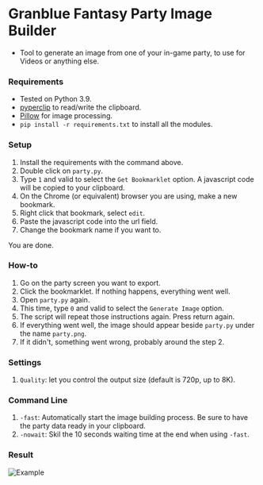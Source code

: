 # Granblue Fantasy Party Image Builder  
* Tool to generate an image from one of your in-game party, to use for Videos or anything else.  
### Requirements  
* Tested on Python 3.9.  
* [pyperclip](https://pypi.org/project/pyperclip/) to read/write the clipboard.  
* [Pillow](https://pillow.readthedocs.io/en/stable/) for image processing.  
* `pip install -r requirements.txt` to install all the modules.  
### Setup  
1. Install the requirements with the command above.  
2. Double click on `party.py`.  
3. Type `1` and valid to select the `Get Bookmarklet` option. A javascript code will be copied to your clipboard.  
4. On the Chrome (or equivalent) browser you are using, make a new bookmark.  
5. Right click that bookmark, select `edit`.  
6. Paste the javascript code into the url field.  
7. Change the bookmark name if you want to.  
  
You are done.  
### How-to  
1. Go on the party screen you want to export.  
2. Click the bookmarklet. If nothing happens, everything went well.  
3. Open `party.py` again.  
4. This time, type `0` and valid to select the `Generate Image` option.  
5. The script will repeat those instructions again. Press return again.  
6. If everything went well, the image should appear beside `party.py` under the name `party.png`.  
7. If it didn't, something went wrong, probably around the step 2.  
### Settings  
1. `Quality`: let you control the output size (default is 720p, up to 8K).  
### Command Line  
1. `-fast`: Automatically start the image building process. Be sure to have the party data ready in your clipboard.  
2. `-nowait`: Skil the 10 seconds waiting time at the end when using `-fast`.  
### Result  
![Example](https://cdn.discordapp.com/attachments/614716155646705676/878646321110712320/party.png)